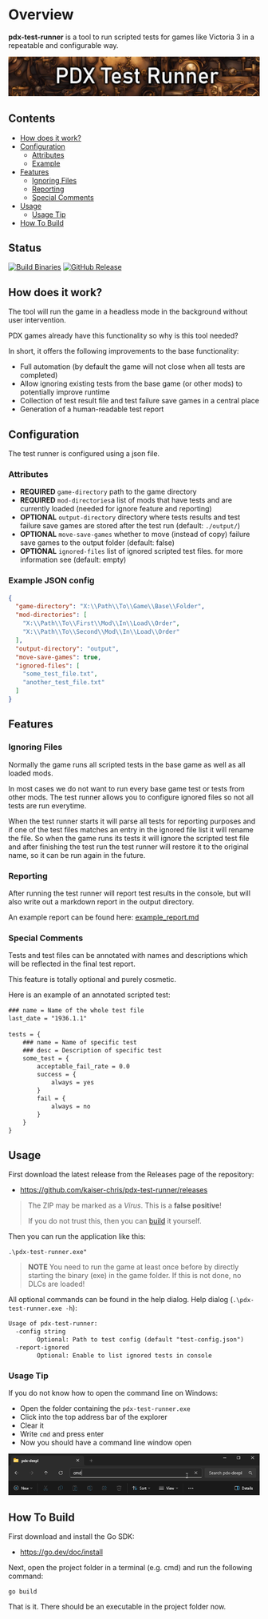 # Overview

**pdx-test-runner** is a tool to run scripted tests for games like Victoria 3 in a repeatable and configurable way.

![Title Icon](github_icon_readme.jpg)

## Contents

* [How does it work?](#how-does-it-work)
* [Configuration](#configuration)
    * [Attributes](#attributes)
    * [Example](#example-json-config)
* [Features](#features)
    * [Ignoring Files](#ignoring-files)
    * [Reporting](#reporting)
    * [Special Comments](#special-comments)
* [Usage](#usage)
    * [Usage Tip](#usage-tip)
* [How To Build](#how-to-build)

## Status

[![Build Binaries](https://github.com/kaiser-chris/pdx-test-runner/actions/workflows/build.yaml/badge.svg)](https://github.com/kaiser-chris/pdx-test-runner/actions/workflows/build.yaml)
[![GitHub Release](https://img.shields.io/github/v/release/kaiser-chris/pdx-test-runner?display_name=release&label=Current%20Version&color=blue)](https://github.com/kaiser-chris/pdx-test-runner/releases)

## How does it work?

The tool will run the game in a headless mode in the background without user intervention.

PDX games already have this functionality so why is this tool needed?

In short, it offers the following improvements to the base functionality:

- Full automation (by default the game will not close when all tests are completed)
- Allow ignoring existing tests from the base game (or other mods) to potentially improve runtime
- Collection of test result file and test failure save games in a central place
- Generation of a human-readable test report

## Configuration

The test runner is configured using a json file.

### Attributes

- **REQUIRED** `game-directory` path to the game directory
- **REQUIRED** `mod-directories`a list of mods that have tests and are currently loaded (needed for ignore feature and reporting)
- **OPTIONAL** `output-directory` directory where tests results and test failure save games are stored after the test
  run (default: `./output/`)
- **OPTIONAL** `move-save-games` whether to move (instead of copy) failure save games to the output folder (default:
  false)
- **OPTIONAL** `ignored-files` list of ignored scripted test files. for more information see (default: empty)

### Example JSON config

```json
{
  "game-directory": "X:\\Path\\To\\Game\\Base\\Folder",
  "mod-directories": [
    "X:\\Path\\To\\First\\Mod\\In\\Load\\Order",
    "X:\\Path\\To\\Second\\Mod\\In\\Load\\Order"
  ],
  "output-directory": "output",
  "move-save-games": true,
  "ignored-files": [
    "some_test_file.txt",
    "another_test_file.txt"
  ]
}
```

## Features

### Ignoring Files

Normally the game runs all scripted tests in the base game as well as all loaded mods.

In most cases we do not want to run every base game test or tests from other mods.
The test runner allows you to configure ignored files so not all tests are run everytime.

When the test runner starts it will parse all tests for reporting purposes
and if one of the test files matches an entry in the ignored file list it will rename the file.
So when the game runs its tests it will ignore the scripted test file
and after finishing the test run the test runner will restore it to the original name,
so it can be run again in the future.

### Reporting

After running the test runner will report test results in the console,
but will also write out a markdown report in the output directory.

An example report can be found here: [example_report.md](example_report.md)

### Special Comments

Tests and test files can be annotated with names and descriptions which will be reflected in the final test report.

This feature is totally optional and purely cosmetic.

Here is an example of an annotated scripted test:

```
### name = Name of the whole test file
last_date = "1936.1.1"

tests = {
    ### name = Name of specific test
    ### desc = Description of specific test
    some_test = {
        acceptable_fail_rate = 0.0
        success = {
            always = yes
        }
		fail = {
            always = no
        }
    }
}
```

## Usage

First download the latest release from the Releases page of the repository:

- https://github.com/kaiser-chris/pdx-test-runner/releases

> The ZIP may be marked as a *Virus*.
> This is a **false positive**!
>
> If you do not trust this, then you can [build](#how-to-build) it yourself.

Then you can run the application like this:

```
.\pdx-test-runner.exe"
```

> **NOTE** You need to run the game at least once before by directly starting the binary (exe) in the game folder.
> If this is not done, no DLCs are loaded!

All optional commands can be found in the help dialog. Help dialog (`.\pdx-test-runner.exe -h`):

```
Usage of pdx-test-runner:
  -config string
    	Optional: Path to test config (default "test-config.json")
  -report-ignored
    	Optional: Enable to list ignored tests in console
```

### Usage Tip

If you do not know how to open the command line on Windows:

- Open the folder containing the `pdx-test-runner.exe`
- Click into the top address bar of the explorer
- Clear it
- Write `cmd` and press enter
- Now you should have a command line window open

![explorer_example.png](explorer_example.png)

## How To Build

First download and install the Go SDK:

- https://go.dev/doc/install

Next, open the project folder in a terminal (e.g. cmd) and run the following command:

```
go build
```

That is it. There should be an executable in the project folder now.